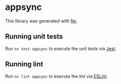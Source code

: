 # appsync

This library was generated with [Nx](https://nx.dev).

## Running unit tests

Run `nx test appsync` to execute the unit tests via [Jest](https://jestjs.io).

## Running lint

Run `nx lint appsync` to execute the lint via [ESLint](https://eslint.org/).
